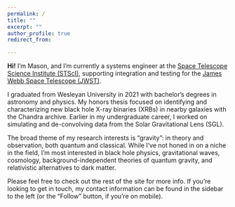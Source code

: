 ```yaml
---
permalink: /
title: ""
excerpt: ""
author_profile: true
redirect_from: 

---
```


**Hi!** I’m Mason, and I’m currently a systems engineer at the [Space Telescope Science Institute (STScI)](https://www.stsci.edu/), supporting integration and testing for the [James Webb Space Telescope (JWST)](https://www.jwst.nasa.gov/). 

I graduated from Wesleyan University in 2021 with bachelor’s degrees in astronomy and physics. My honors thesis focused on identifying and characterizing new black hole X-ray binaries (XRBs) in nearby galaxies with the Chandra archive. Earlier in my undergraduate career, I worked on simulating and de-convolving data from the Solar Gravitational Lens (SGL).

The broad theme of my research interests is “gravity”: in theory and observation, both quantum and classical. While I’ve not honed in on a niche in the field, I’m most interested in black hole physics, gravitational waves, cosmology, background-independent theories of quantum gravity, and relativistic alternatives to dark matter.

Please feel free to check out the rest of the site for more info. If you’re looking to get in touch, my contact information can be found in the sidebar to the left (or the “Follow” button, if you’re on mobile).
